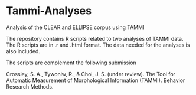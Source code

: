 # Tammi-Analyses
Analysis of the CLEAR and ELLIPSE corpus using TAMMI

The repository contains R scripts related to two analyses of TAMMI data. The R scripts are in .r and .html format. The data needed for the analyses is also included.

The scripts are complement the following submission

Crossley, S. A., Tywoniw, R., & Choi, J. S. (under review). The Tool for Automatic Measurement of Morphological Information (TAMMI). Behavior Research Methods. 

